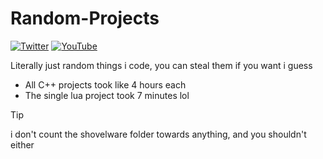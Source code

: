 # Random-Projects

[![Twitter](https://img.shields.io/twitter/follow/eVoletScorpion?style=social)](https://twitter.com/eVoletScorpion)
[![YouTube](https://img.shields.io/youtube/channel/subscribers/UCdG4HS2dzCYzhXCW2t-Jx7Q)](https://www.youtube.com/channel/UCdG4HS2dzCYzhXCW2t-Jx7Q)

Literally just random things i code, you can steal them if you want i guess

- All C++ projects took like 4 hours each
- The single lua project took 7 minutes lol
> [!TIP]
> i don't count the shovelware folder towards anything, and you shouldn't either
